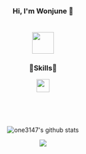 <div align="center">

### Hi, I'm Wonjune 👋
  
<h1>

<img src="https://cdn-icons-png.flaticon.com/512/1320/1320457.png" style="width:50px;height:50px;">
  
### 🔹Skills🔹

<img src="https://images.velog.io/images/qlwb7187/post/b505379b-fe51-45a4-af33-e2aaa6b547be/123.png" style="width:30px;height:30px;">
 
<br><br><br>
  
![one3147's github stats](https://github-readme-stats.vercel.app/api?username=one3147&show_icons=true)
<p><a href="http://mazassumnida.wtf/api/v2/generate_badge?boj=dwj0306">
<img src="http://mazassumnida.wtf/api/mini/generate_badge?boj=dwj0306"/></a></p>

</div>
